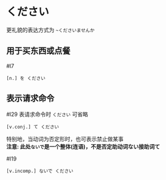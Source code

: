 # ください

更礼貌的表达方式为 `~くださいませんか`  
## 用于买东西或点餐
 #l7 

```nihongo
[n.] を ください
```

## 表示请求命令
 #l29
表请求命令时 `ください` 可省略

```nihongo
[v.conj.] て ください
```

特别地，当动词为否定形时，也可表示禁止做某事  
**注意: 此处`ないで`是一个整体(连语)，不是否定助动词ない接助词て**

 #l19
```nihongo
[v.incomp.] ないで ください
```